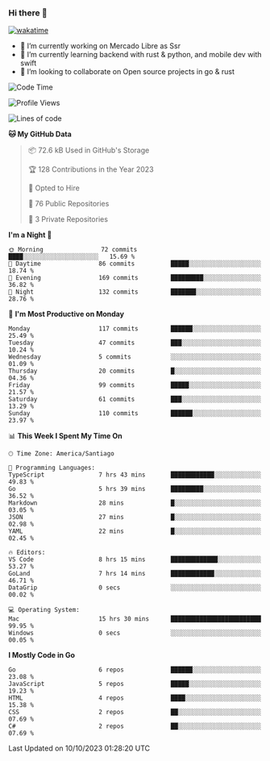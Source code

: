### Hi there 👋

[![wakatime](https://wakatime.com/badge/user/330beacb-fb27-4e32-bc38-f8f521bcf832.svg)](https://wakatime.com/@330beacb-fb27-4e32-bc38-f8f521bcf832)

- 🔭 I’m currently working on Mercado Libre as Ssr
- 🌱 I’m currently learning backend with rust & python, and mobile dev with swift
- 👯 I’m looking to collaborate on Open source projects in go & rust

<!--START_SECTION:waka-->
![Code Time](http://img.shields.io/badge/Code%20Time-369%20hrs%204%20mins-blue)

![Profile Views](http://img.shields.io/badge/Profile%20Views-0-blue)

![Lines of code](https://img.shields.io/badge/From%20Hello%20World%20I%27ve%20Written-3.4%20million%20lines%20of%20code-blue)

**🐱 My GitHub Data** 

> 📦 72.6 kB Used in GitHub's Storage 
 > 
> 🏆 128 Contributions in the Year 2023
 > 
> 💼 Opted to Hire
 > 
> 📜 76 Public Repositories 
 > 
> 🔑 3 Private Repositories 
 > 
**I'm a Night 🦉** 

```text
🌞 Morning                72 commits          ████░░░░░░░░░░░░░░░░░░░░░   15.69 % 
🌆 Daytime                86 commits          █████░░░░░░░░░░░░░░░░░░░░   18.74 % 
🌃 Evening                169 commits         █████████░░░░░░░░░░░░░░░░   36.82 % 
🌙 Night                  132 commits         ███████░░░░░░░░░░░░░░░░░░   28.76 % 
```
📅 **I'm Most Productive on Monday** 

```text
Monday                   117 commits         ██████░░░░░░░░░░░░░░░░░░░   25.49 % 
Tuesday                  47 commits          ███░░░░░░░░░░░░░░░░░░░░░░   10.24 % 
Wednesday                5 commits           ░░░░░░░░░░░░░░░░░░░░░░░░░   01.09 % 
Thursday                 20 commits          █░░░░░░░░░░░░░░░░░░░░░░░░   04.36 % 
Friday                   99 commits          █████░░░░░░░░░░░░░░░░░░░░   21.57 % 
Saturday                 61 commits          ███░░░░░░░░░░░░░░░░░░░░░░   13.29 % 
Sunday                   110 commits         ██████░░░░░░░░░░░░░░░░░░░   23.97 % 
```


📊 **This Week I Spent My Time On** 

```text
🕑︎ Time Zone: America/Santiago

💬 Programming Languages: 
TypeScript               7 hrs 43 mins       ████████████░░░░░░░░░░░░░   49.83 % 
Go                       5 hrs 39 mins       █████████░░░░░░░░░░░░░░░░   36.52 % 
Markdown                 28 mins             █░░░░░░░░░░░░░░░░░░░░░░░░   03.05 % 
JSON                     27 mins             █░░░░░░░░░░░░░░░░░░░░░░░░   02.98 % 
YAML                     22 mins             █░░░░░░░░░░░░░░░░░░░░░░░░   02.45 % 

🔥 Editors: 
VS Code                  8 hrs 15 mins       █████████████░░░░░░░░░░░░   53.27 % 
GoLand                   7 hrs 14 mins       ████████████░░░░░░░░░░░░░   46.71 % 
DataGrip                 0 secs              ░░░░░░░░░░░░░░░░░░░░░░░░░   00.02 % 

💻 Operating System: 
Mac                      15 hrs 30 mins      █████████████████████████   99.95 % 
Windows                  0 secs              ░░░░░░░░░░░░░░░░░░░░░░░░░   00.05 % 
```

**I Mostly Code in Go** 

```text
Go                       6 repos             ██████░░░░░░░░░░░░░░░░░░░   23.08 % 
JavaScript               5 repos             █████░░░░░░░░░░░░░░░░░░░░   19.23 % 
HTML                     4 repos             ████░░░░░░░░░░░░░░░░░░░░░   15.38 % 
CSS                      2 repos             ██░░░░░░░░░░░░░░░░░░░░░░░   07.69 % 
C#                       2 repos             ██░░░░░░░░░░░░░░░░░░░░░░░   07.69 % 
```




 Last Updated on 10/10/2023 01:28:20 UTC
<!--END_SECTION:waka-->
